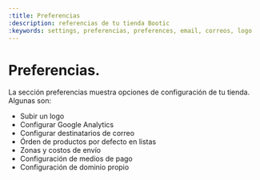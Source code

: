 ```yaml
---
:title: Preferencias
:description: referencias de tu tienda Bootic
:keywords: settings, preferencias, preferences, email, correos, logo
---
```

# Preferencias.

La sección preferencias muestra opciones de configuración de tu tienda. Algunas son:

 - Subir un logo
 - Configurar Google Analytics
 - Configurar destinatarios de correo
 - Órden de productos por defecto en listas
 - Zonas y costos de envío
 - Configuración de medios de pago
 - Configuración de dominio propio
 
